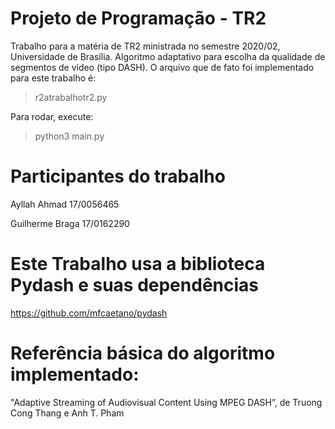 # Projeto de Programação - TR2

Trabalho para a matéria de TR2 ministrada no semestre 2020/02, Universidade de Brasília. Algoritmo adaptativo para escolha da qualidade de segmentos de vídeo (tipo DASH). O arquivo que de fato foi implementado para este trabalho é:

> r2atrabalhotr2.py

Para rodar, execute:

> python3 main.py

# Participantes do trabalho

Ayllah Ahmad 17/0056465


Guilherme Braga 17/0162290


# Este Trabalho usa a biblioteca Pydash e suas dependências

https://github.com/mfcaetano/pydash

# Referência básica do algoritmo implementado:

"Adaptive Streaming of Audiovisual Content Using MPEG DASH”, de Truong Cong Thang e Anh T. Pham
